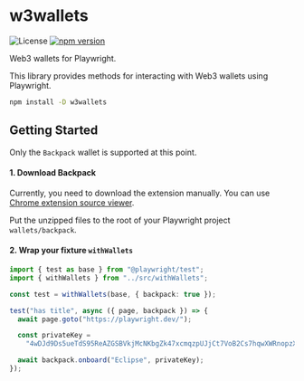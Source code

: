 # w3wallets

![License](https://img.shields.io/badge/License-MIT-yellow.svg)
[![npm version](https://img.shields.io/npm/v/w3wallets.svg)](https://www.npmjs.com/package/w3wallets)

Web3 wallets for Playwright.

This library provides methods for interacting with Web3 wallets using Playwright.

```sh
npm install -D w3wallets
```

## Getting Started

Only the `Backpack` wallet is supported at this point.

#### 1. Download Backpack

Currently, you need to download the extension manually. You can use [Chrome extension source viewer](https://chromewebstore.google.com/detail/chrome-extension-source-v/jifpbeccnghkjeaalbbjmodiffmgedin).

Put the unzipped files to the root of your Playwright project `wallets/backpack`.

<!-- ```sh
npx w3wallets
``` -->

#### 2. Wrap your fixture `withWallets`

```ts
import { test as base } from "@playwright/test";
import { withWallets } from "../src/withWallets";

const test = withWallets(base, { backpack: true });

test("has title", async ({ page, backpack }) => {
  await page.goto("https://playwright.dev/");

  const privateKey =
    "4wDJd9Ds5ueTdS95ReAZGSBVkjMcNKbgZk47xcmqzpUJjCt7VoB2Cs7hqwXWRnopzXqE4mCP6BEDHCYrFttEcBw2";

  await backpack.onboard("Eclipse", privateKey);
});
```
